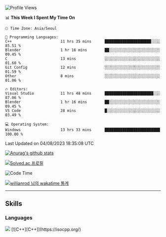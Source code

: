 <!--START_SECTION:waka-->


![Profile Views](http://img.shields.io/badge/Profile%20Views-0-blue)

📊 **This Week I Spent My Time On** 

```text
🕑︎ Time Zone: Asia/Seoul

💬 Programming Languages: 
C++                      11 hrs 35 mins      █████████████████████░░░░   85.51 % 
Blender                  1 hr 16 mins        ██░░░░░░░░░░░░░░░░░░░░░░░   09.45 % 
C                        13 mins             ░░░░░░░░░░░░░░░░░░░░░░░░░   01.60 % 
Git Config               12 mins             ░░░░░░░░░░░░░░░░░░░░░░░░░   01.59 % 
Other                    8 mins              ░░░░░░░░░░░░░░░░░░░░░░░░░   01.06 % 

🔥 Editors: 
Visual Studio            11 hrs 48 mins      ██████████████████████░░░   87.06 % 
Blender                  1 hr 16 mins        ██░░░░░░░░░░░░░░░░░░░░░░░   09.45 % 
VS Code                  28 mins             █░░░░░░░░░░░░░░░░░░░░░░░░   03.49 % 

💻 Operating System: 
Windows                  13 hrs 33 mins      █████████████████████████   100.00 % 
```


 Last Updated on 04/08/2023 18:35:08 UTC
<!--END_SECTION:waka-->
[![Anurag's github stats](https://github-readme-stats.vercel.app/api?username=heosumin518)](https://github.com/anuraghazra/github-readme-stats)

[![Solved.ac
프로필](http://mazassumnida.wtf/api/v2/generate_badge?boj=heosumin)](https://solved.ac/heosumin)

![Code Time](http://img.shields.io/badge/Code%20Time-473%20hrs%209%20mins-blue)

[![willianrod 님의 wakatime 통계](https://github-readme-stats.vercel.app/api/wakatime?username=heosumin518&layout=compact&count_private=true)](https://wakatime.com/@heosumin518)

---

## Skills

### Languages

<img src="https://img.shields.io/badge/C++-00599C?style=flat-square&logo=C%2B%2B&logoColor=white"/>
[![C++][C++]](https://isocpp.org/)

<!-------------------------------- Badge Links -------------------------------->

<!-- Languages -->

[C++]: https://img.shields.io/endpoint?url=https://badges.deno.dev/cplusplus
